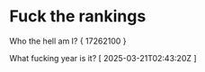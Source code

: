 # Fuck the rankings

Who the hell am I?
{ 17262100 }

What fucking year is it?
[ 2025-03-21T02:43:20Z ]
